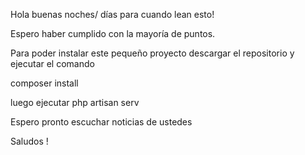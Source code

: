 Hola buenas noches/ días para cuando lean esto!

Espero haber cumplido con la mayoría de puntos.

Para poder instalar este pequeño proyecto descargar el repositorio y ejecutar el comando 

composer install 

luego ejecutar php artisan serv 

Espero pronto escuchar noticias de ustedes 

Saludos !